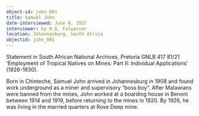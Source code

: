 ```yaml
---
object-id: john_001
title: Samuel John
date-interviewed: June 8, 1927
interviewer: by H.G. Falwasser
location: Johannesburg, South Africa
objectid: john_001
---
```

Statement in South African National Archives, Pretoria GNLB 417 81/21 ‘Employment of Tropical Natives on Mines: Part II: Individual Applications’ (1926-1930).

Born in Chinteche, Samuel John arrived in Johannesburg in 1908 and found work underground as a miner and supervisory “boss boy”. After Malawians were banned from the mines, John worked at a boarding house in Benoni between 1914 and 1919, before returning to the mines in 1920. By 1926, he was living in the married quarters at Rose Deep mine.

